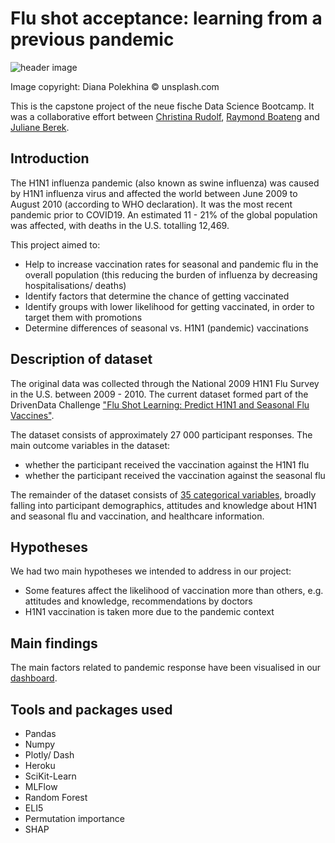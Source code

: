 # Flu shot acceptance: learning from a previous pandemic

![header image](https://images.unsplash.com/photo-1611689102192-1f6e0e52df0a?ixid=MnwxMjA3fDB8MHxwaG90by1wYWdlfHx8fGVufDB8fHx8&ixlib=rb-1.2.1&auto=format&fit=crop&w=1105&q=80)

Image copyright: Diana Polekhina © unsplash.com

This is the capstone project of the neue fische Data Science Bootcamp. It was a collaborative effort between [Christina Rudolf](https://github.com/christinarudolf), [Raymond Boateng](https://github.com/RayKwame) and [Juliane Berek](https://github.com/julianeberek).


## Introduction

The H1N1 influenza pandemic (also known as swine influenza) was caused by H1N1 influenza virus and affected the world between June 2009 to August 2010 (according to WHO declaration). It was the most recent pandemic prior to COVID19. An estimated 11 - 21% of the global population was affected, with deaths in the U.S. totalling 12,469.

This project aimed to:
- Help to increase vaccination rates for seasonal and pandemic flu in the overall population (this reducing the burden of influenza by decreasing hospitalisations/ deaths)
- Identify factors that determine the chance of getting vaccinated
- Identify groups with lower likelihood for getting vaccinated, in order to target them with promotions
- Determine differences of seasonal vs. H1N1 (pandemic) vaccinations


## Description of dataset

The original data was collected through the National 2009 H1N1 Flu Survey in the U.S. between 2009 - 2010. The current dataset formed part of the DrivenData Challenge ["Flu Shot Learning: Predict H1N1 and Seasonal Flu Vaccines"](https://www.drivendata.org/competitions/66/flu-shot-learning/).

The dataset consists of approximately 27 000 participant responses. The main outcome variables in the dataset:
- whether the participant received the vaccination against the H1N1 flu
- whether the participant received the vaccination against the seasonal flu

The remainder of the dataset consists of [35 categorical variables](https://www.drivendata.org/competitions/66/flu-shot-learning/page/211/), broadly falling into participant demographics, attitudes and knowledge about H1N1 and seasonal flu and vaccination, and healthcare information.

## Hypotheses

We had two main hypotheses we intended to address in our project:

- Some features affect the likelihood of vaccination more than others, e.g. attitudes and knowledge, recommendations by doctors
- H1N1 vaccination is taken more due to the pandemic context 

## Main findings

The main factors related to pandemic response have been visualised in our [dashboard](http://flushot-dashboard.herokuapp.com/).

## Tools and packages used

- Pandas
- Numpy
- Plotly/ Dash 
- Heroku
- SciKit-Learn
- MLFlow
- Random Forest
- ELI5
- Permutation importance
- SHAP
